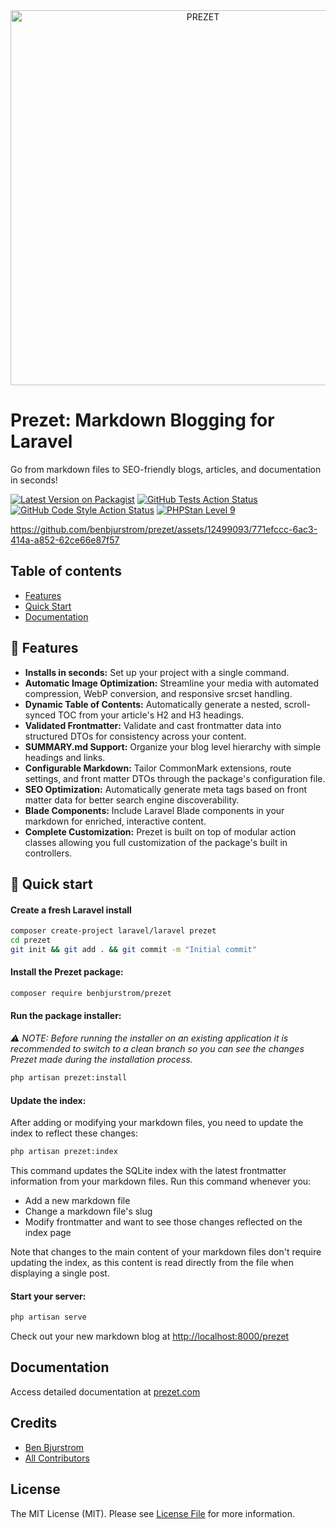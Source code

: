 <div align="center">
    <img src="https://prezet.com/ogimage.png" width="600" alt="PREZET">
</div>

# Prezet: Markdown Blogging for Laravel

Go from markdown files to SEO-friendly blogs, articles, and documentation in seconds!

[![Latest Version on Packagist](https://img.shields.io/packagist/v/benbjurstrom/prezet.svg?style=flat-square)](https://packagist.org/packages/benbjurstrom/prezet)
[![GitHub Tests Action Status](https://img.shields.io/github/actions/workflow/status/benbjurstrom/prezet/run-tests.yml?branch=main&label=tests&style=flat-square)](https://github.com/benbjurstrom/prezet/actions?query=workflow%3Arun-tests+branch%3Amain)
[![GitHub Code Style Action Status](https://img.shields.io/github/actions/workflow/status/benbjurstrom/prezet/fix-php-code-style-issues.yml?branch=main&label=code%20style&style=flat-square)](https://github.com/benbjurstrom/prezet/actions?query=workflow%3A"Fix+PHP+code+style+issues"+branch%3Amain)
[![PHPStan Level 9](https://img.shields.io/badge/PHPStan-level%209-brightgreen.svg?style=flat)](https://github.com/benbjurstrom/prezet/blob/main/phpstan.neon.dist)

https://github.com/benbjurstrom/prezet/assets/12499093/771efccc-6ac3-414a-a852-62ce66e87f57

## Table of contents
- [Features](https://github.com/benbjurstrom/prezet#user-content--features)
- [Quick Start](https://github.com/benbjurstrom/prezet#user-content--quick-start)
- [Documentation](https://github.com/benbjurstrom/prezet#user-content--documentation)

## 🌟 Features

- **Installs in seconds:**  Set up your project with a single command.
- **Automatic Image Optimization:** Streamline your media with automated compression, WebP conversion, and responsive srcset handling.
- **Dynamic Table of Contents:** Automatically generate a nested, scroll-synced TOC from your article's H2 and H3 headings.
- **Validated Frontmatter:** Validate and cast frontmatter data into structured DTOs for consistency across your content.
- **SUMMARY.md Support:** Organize your blog level hierarchy with simple headings and links.
- **Configurable Markdown:** Tailor CommonMark extensions, route settings, and front matter DTOs through the package's configuration file.
- **SEO Optimization:** Automatically generate meta tags based on front matter data for better search engine discoverability.
- **Blade Components:** Include Laravel Blade components in your markdown for enriched, interactive content.
- **Complete Customization:** Prezet is built on top of modular action classes allowing you full customization of the package's built in controllers.

## 🚀 Quick start

#### Create a fresh Laravel install

```bash
composer create-project laravel/laravel prezet
cd prezet
git init && git add . && git commit -m "Initial commit"
```

#### Install the Prezet package:

```bash
composer require benbjurstrom/prezet
```

#### Run the package installer:

_⚠️ NOTE: Before running the installer on an existing application it is recommended to switch to a clean branch so you can see the changes Prezet made during the installation process._

```bash
php artisan prezet:install
```

#### Update the index:

After adding or modifying your markdown files, you need to update the index to reflect these changes:

```bash
php artisan prezet:index
```

This command updates the SQLite index with the latest frontmatter information from your markdown files. Run this command whenever you:

- Add a new markdown file 
- Change a markdown file's slug 
- Modify frontmatter and want to see those changes reflected on the index page

Note that changes to the main content of your markdown files don't require updating the index, as this content is read directly from the file when displaying a single post.

#### Start your server:
```bash
php artisan serve
```

Check out your new markdown blog at [http://localhost:8000/prezet](http://localhost:8000/prezet)

## Documentation
Access detailed documentation at [prezet.com](https://prezet.com)

## Credits

- [Ben Bjurstrom](https://github.com/benbjurstrom)
- [All Contributors](../../contributors)

## License

The MIT License (MIT). Please see [License File](LICENSE.md) for more information.
